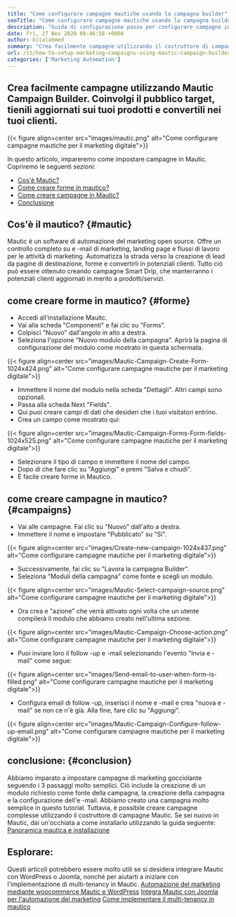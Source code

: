 ```yaml
---
title: "Come configurare campagne mautiche usando la campagna builder" 
seoTitle: "Come configurare campagne mautiche usando la campagna builder" 
description: "Guida di configurazione passo per configurare campagne in Mautic e ottenere il controllo completo su e -mail di marketing, landing page e flussi di lavoro per le attività di marketing." 
date: Fri, 27 Nov 2020 09:46:58 +0000
author: bilalahmed
summary: "Crea facilmente campagne utilizzando il costruttore di campagne Mautic. Coinvolgi il pubblico target, tienili aggiornati sui tuoi prodotti e convertili nei tuoi clienti." 
url: /it/how-to-setup-marketing-campaigns-using-mautic-campaign-builder/
categories: ['Marketing Automation']
---
```


## Crea facilmente campagne utilizzando Mautic Campaign Builder. Coinvolgi il pubblico target, tienili aggiornati sui tuoi prodotti e convertili nei tuoi clienti.

{{< figure align=center src="images/mautic.png" alt="Come configurare campagne mautiche per il marketing digitale">}}

In questo articolo, impareremo come impostare campagne in Mautic. Copriremo le seguenti sezioni:
  * [Cos'è Mautic?][1]
  * [Come creare forme in mautico?][2]
  * [Come creare campagne in Mautic?][3]
  * [Conclusione][4]

## Cos'è il mautico?   {#mautic}
Mautic è un software di automazione del marketing open source. Offre un controllo completo su e -mail di marketing, landing page e flussi di lavoro per le attività di marketing. Automatizza la strada verso la creazione di lead da pagine di destinazione, forme e convertirli in potenziali clienti. Tutto ciò può essere ottenuto creando campagne Smart Drip, che manterranno i potenziali clienti aggiornati in merito a prodotti/servizi.

## come creare forme in mautico?   {#forme}
  * Accedi all'installazione Mauitc.
  * Vai alla scheda "Componenti" e fai clic su "Forms".
  * Colpisci "Nuovo" dall'angolo in alto a destra.
  * Seleziona l'opzione "Nuovo modulo della campagna". Aprirà la pagina di configurazione del modulo come mostrato in questa schermata.

{{< figure align=center src="images/Mautic-Campaign-Create-Form-1024x424.png" alt="Come configurare campagne mautiche per il marketing digitale">}}

  * Immettere il nome del modulo nella scheda "Dettagli". Altri campi sono opzionali.
  * Passa alla scheda Next "Fields".
  * Qui puoi creare campi di dati che desideri che i tuoi visitatori entrino.
  * Crea un campo come mostrato qui:

{{< figure align=center src="images/Mautic-Campaign-Forms-Form-fields-1024x525.png" alt="Come configurare campagne mautiche per il marketing digitale">}}

  * Selezionare il tipo di campo e immettere il nome del campo.
  * Dopo di che fare clic su "Aggiungi" e premi "Salva e chiudi".
  * È facile creare forme in Mautico.

## come creare campagne in mautico?   {#campaigns}
  * Vai alle campagne. Fai clic su "Nuovo" dall'alto a destra.
  * Immettere il nome e impostare "Pubblicato" su "Sì".

{{< figure align=center src="images/Create-new-campaign-1024x437.png" alt="Come configurare campagne mautiche per il marketing digitale">}}

  * Successivamente, fai clic su "Lavora la campagna Builder".
  * Seleziona "Moduli della campagna" come fonte e scegli un modulo.

{{< figure align=center src="images/Mautic-Select-campaign-source.png" alt="Come configurare campagne mautiche per il marketing digitale">}}

  * Ora crea e "azione" che verrà attivato ogni volta che un utente compilerà il modulo che abbiamo creato nell'ultima sezione.

{{< figure align=center src="images/Mautic-Campaign-Choose-action.png" alt="Come configurare campagne mautiche per il marketing digitale">}}

  * Puoi inviare loro il follow -up e -mail selezionando l'evento "Invia e -mail" come segue:

{{< figure align=center src="images/Send-email-to-user-when-form-is-filled.png" alt="Come configurare campagne mautiche per il marketing digitale">}}

  * Configura email di follow -up, inserisci il nome e -mail e crea "nuova e -mail" se non ce n'è già. Alla fine, fare clic su "Aggiungi".

{{< figure align=center src="images/Mautic-Campaign-Configure-follow-up-email.png" alt="Come configurare campagne mautiche per il marketing digitale">}}


## conclusione:   {#conclusion}
Abbiamo imparato a impostare campagne di marketing gocciolante seguendo i 3 passaggi molto semplici. Ciò include la creazione di un modulo richiesto come fonte della campagna, la creazione della campagna e la configurazione dell'e -mail. Abbiamo creato una campagna molto semplice in questo tutorial. Tuttavia, è possibile creare campagne complesse utilizzando il costruttore di campagne Mautic. Se sei nuovo in Mautic, dai un'occhiata a come installarlo utilizzando la guida seguente:
[Panoramica mautica e installazione][5]

## Esplorare:
Questi articoli potrebbero essere molto utili se si desidera integrare Mautic con WordPress o Joomla, nonché per aiutarti a iniziare con l'implementazione di multi-tenancy in Mautic.
[Automazione del marketing mediante woocommerce Mautic e WordPress][6]
[Integra Mautic con Joomla per l'automazione del marketing][7]
[Come implementare il multi-tenancy in mautico][8]

  
[1]: #mautic
[2]: #forms
[3]: #campaigns
[4]: #conclusion
[5]: https://products.containerize.com/marketing-automation/mautic
[6]: https://blog.containerize.com/wp-admin/post.php?post=388&action=edit
[7]: https://blog.containerize.com/wp-admin/post.php?post=233&action=edit
[8]: https://blog.containerize.com/marketing-automation/how-to-implement-multi-tenancy-in-mautic/
